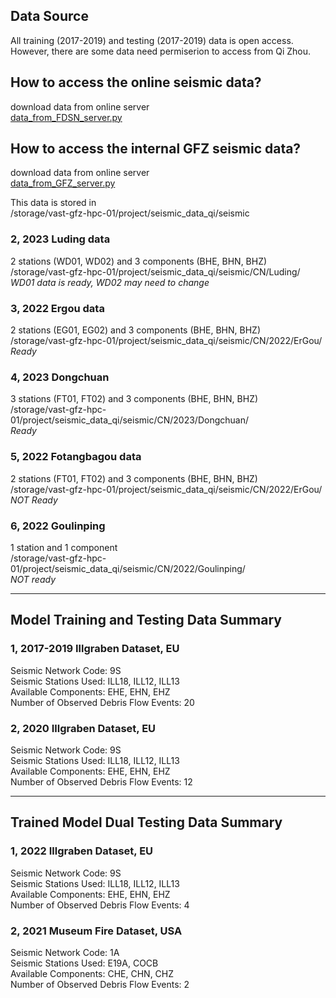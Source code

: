 ## Data Source
All training (2017-2019) and testing (2017-2019) data is open access.  <br>
However, there are some data need permiserion to access from Qi Zhou.

## How to access the online seismic data?
download data from online server <br>
[data_from_FDSN_server.py](fetch_raw_seismic_data/data_from_FDSN_server.py) <br>

## How to access the internal GFZ seismic data?
download data from online server <br>
[data_from_GFZ_server.py](fetch_raw_seismic_data/data_from_GFZ_server.py)

This data is stored in <br>
/storage/vast-gfz-hpc-01/project/seismic_data_qi/seismic



### 2, 2023 Luding data
2 stations (WD01, WD02) and 3 components (BHE, BHN, BHZ) <br>
/storage/vast-gfz-hpc-01/project/seismic_data_qi/seismic/CN/Luding/ <br>
*WD01 data is ready, WD02 may need to change* <br>

### 3, 2022 Ergou data
2 stations (EG01, EG02) and 3 components (BHE, BHN, BHZ) <br>
/storage/vast-gfz-hpc-01/project/seismic_data_qi/seismic/CN/2022/ErGou/ <br>
*Ready*

### 4, 2023 Dongchuan
3 stations (FT01, FT02) and 3 components (BHE, BHN, BHZ) <br>
/storage/vast-gfz-hpc-01/project/seismic_data_qi/seismic/CN/2023/Dongchuan/ <br>
*Ready*

### 5, 2022 Fotangbagou data
2 stations (FT01, FT02) and 3 components (BHE, BHN, BHZ) <br>
/storage/vast-gfz-hpc-01/project/seismic_data_qi/seismic/CN/2022/ErGou/ <br>
*NOT Ready*

### 6, 2022 Goulinping
1 station and 1 component <br>
/storage/vast-gfz-hpc-01/project/seismic_data_qi/seismic/CN/2022/Goulinping/ <br>
*NOT ready*


---------------
## Model Training and Testing Data Summary
### 1, 2017-2019 Illgraben Dataset, EU
Seismic Network Code: 9S <br>
Seismic Stations Used: ILL18, ILL12, ILL13 <br>
Available Components: EHE, EHN, EHZ <br>
Number of Observed Debris Flow Events: 20 <br>

### 2, 2020 Illgraben Dataset, EU
Seismic Network Code: 9S <br>
Seismic Stations Used: ILL18, ILL12, ILL13 <br>
Available Components: EHE, EHN, EHZ <br>
Number of Observed Debris Flow Events: 12 <br>

---------------
## Trained Model Dual Testing Data Summary
### 1, 2022 Illgraben Dataset, EU
Seismic Network Code: 9S <br>
Seismic Stations Used: ILL18, ILL12, ILL13 <br>
Available Components: EHE, EHN, EHZ <br>
Number of Observed Debris Flow Events: 4 <br>

### 2, 2021 Museum Fire Dataset, USA
Seismic Network Code: 1A <br>
Seismic Stations Used: E19A, COCB <br>
Available Components: CHE, CHN, CHZ <br>
Number of Observed Debris Flow Events: 2 <br>

